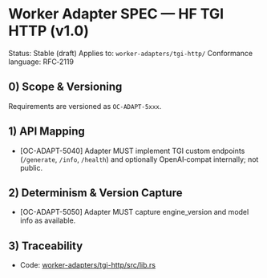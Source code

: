 # Worker Adapter SPEC — HF TGI HTTP (v1.0)

Status: Stable (draft)
Applies to: `worker-adapters/tgi-http/`
Conformance language: RFC‑2119

## 0) Scope & Versioning

Requirements are versioned as `OC-ADAPT-5xxx`.

## 1) API Mapping

- [OC-ADAPT-5040] Adapter MUST implement TGI custom endpoints (`/generate`, `/info`, `/health`) and optionally OpenAI‑compat internally; not public.

## 2) Determinism & Version Capture

- [OC-ADAPT-5050] Adapter MUST capture engine_version and model info as available.

## 3) Traceability

- Code: [worker-adapters/tgi-http/src/lib.rs](../worker-adapters/tgi-http/src/lib.rs)
